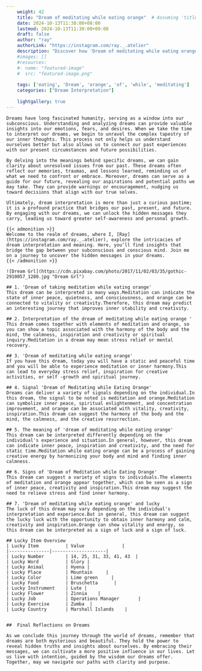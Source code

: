 ```yaml
---
    weight: 42
    title: "Dream of meditating while eating orange"  # Assuming 'title' column exists
    date: 2024-10-13T11:30:00+08:00
    lastmod: 2024-10-13T11:30:00+08:00
    draft: false
    author: "ray"
    authorLink: "https://instagram.com/ray._.atelier"
    description: "Discover how 'Dream of meditating while eating orange' can interpret your future and uncover its significant meanings in your life."
    #images: []
    #resources:
    #- name: "featured-image"
    #  src: "featured-image.png"
    
    tags: ['eating', 'Dream', 'orange', 'of', 'while', 'meditating']
    categories: ["Dream Interpretation"]
    
    lightgallery: true
---
```

    
    Dreams have long fascinated humanity, serving as a window into our subconscious. Understanding and analyzing dreams can provide valuable insights into our emotions, fears, and desires. When we take the time to interpret our dreams, we begin to unravel the complex tapestry of our inner thoughts. This process not only helps us understand ourselves better but also allows us to connect our past experiences with our present circumstances and future possibilities.
    
    By delving into the meanings behind specific dreams, we can gain clarity about unresolved issues from our past. These dreams often reflect our memories, traumas, and lessons learned, reminding us of what we need to confront or embrace. Moreover, dreams can serve as a guide for our future, revealing our aspirations and potential paths we may take. They can provide warnings or encouragement, nudging us toward decisions that align with our true selves.
    
    Ultimately, dream interpretation is more than just a curious pastime; it is a profound practice that bridges our past, present, and future. By engaging with our dreams, we can unlock the hidden messages they carry, leading us toward greater self-awareness and personal growth.
    
    {{< admonition >}}
    Welcome to the realm of dreams, where I, [Ray](https://instagram.com/ray._.atelier), explore the intricacies of dream interpretation and meaning. Here, you’ll find insights that bridge the gap between your subconscious and conscious mind. Join me on a journey to uncover the hidden messages in your dreams.
    {{< /admonition >}}
    
    ![Dream Grl](https://cdn.pixabay.com/photo/2017/11/02/03/35/gothic-2910057_1280.jpg "Dream Grl")
    
    ## 1. 'Dream of taking meditation while eating orange'
    This dream can be interpreted in many ways.Meditation can indicate the state of inner peace, quietness, and consciousness, and orange can be connected to vitality or creativity.Therefore, this dream may predict an interesting journey that improves inner stability and creativity.
    
    ## 2. Interpretation of the dream of meditating while eating orange '
    This dream comes together with elements of meditation and orange, so you can show a topic associated with the harmony of the body and the mind, the calmness, inspiration and creativity or spiritual inquiry.Meditation in a dream may mean stress relief or mental recovery.
    
    ## 3. 'Dream of meditating while eating orange'
    If you have this dream, today you will have a static and peaceful time and you will be able to experience meditation or inner harmony.This can lead to everyday stress relief, inspiration for creative activities, or self -growth and spiritual journey.
    
    ## 4. Signal 'Dream of Meditating while Eating Orange'
    Dreams can deliver a variety of signals depending on the individual.In this dream, the signal to be noted is meditation and orange.Meditation can symbolize inner peace, spiritual enlightenment, and concentration improvement, and orange can be associated with vitality, creativity, inspiration.This dream can suggest the harmony of the body and the mind, the calmness, and the creative resurrection.
    
    ## 5. The meaning of 'dream of meditating while eating orange'
    This dream can be interpreted differently depending on the individual's experience and situation.In general, however, this dream can indicate inner peace, inspiration and creativity, and the need for static time.Meditation while eating orange can be a process of gaining creative energy by harmonizing your body and mind and finding inner calmness.
    
    ## 6. Signs of 'Dream of Meditation while Eating Orange'
    This dream can suggest a variety of signs to individuals.The elements of meditation and orange appear together, which can be seen as a sign of inner peace, creativity and inspiration.This dream may suggest the need to relieve stress and find inner harmony.
    
    ## 7. 'Dream of meditating while eating orange' and lucky
    The luck of this dream may vary depending on the individual's interpretation and experience.But in general, this dream can suggest the lucky luck with the opportunity to obtain inner harmony and calm, creativity and inspiration.Orange can show vitality and energy, so this dream can be interpreted as a sign of luck and a sign of luck.
    
    ## Lucky Item Overview
    | Lucky Item          | Value              |
    |---------------|--------------------|
    | Lucky Number        | 14, 25, 31, 33, 41, 43  |
    | Lucky Word          | Glory |
    | Lucky Animal        | Hyena |
    | Lucky Place         | Mountain     |
    | Lucky Color         | Lime green     |
    | Lucky Food          | Bruschetta      |
    | Lucky Instrument    | Lute |
    | Lucky Flower        | Zinnia    |
    | Lucky Job           | Operations Manager       |
    | Lucky Exercise      | Zumba  |
    | Lucky Country       | Marshall Islands    |
    
    
    ##  Final Reflections on Dreams
    
    As we conclude this journey through the world of dreams, remember that dreams are both mysterious and beautiful. They hold the power to reveal hidden truths and insights about ourselves. By embracing their messages, we can cultivate a more positive influence in our lives. Let us live with intention, guided by the wisdom our dreams offer. Together, may we navigate our paths with clarity and purpose.
    